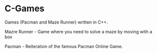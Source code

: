 # C-Games
Games (Pacman and Maze Runner) written in C++.

Mazre Runner - Game where you need to solve a maze by moving with a box

Pacman - Reiteration of the famous Pacman Online Game.
